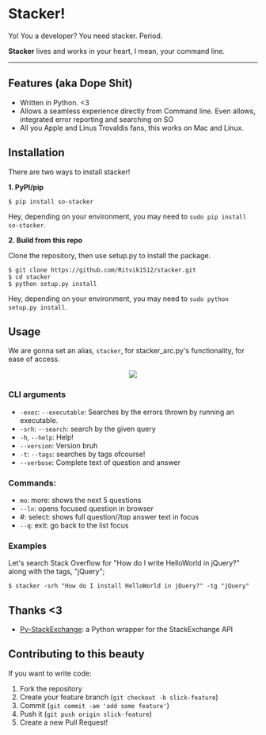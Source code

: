# Stacker!

<p align="center">

Yo! You a developer? You need stacker. Period. <br />

<b>Stacker</b> lives and works in your heart, I mean, your command line. <br />

***

## Features (aka Dope Shit)

+ Written in Python. <3
+ Allows a seamless experience directly from Command line. Even allows, integrated error reporting and searching on SO
+ All you Apple and Linus Trovaldis fans, this works on Mac and Linux.

## Installation

There are two ways to install stacker! 

**1. PyPI/pip**

    $ pip install so-stacker

Hey, depending on your environment, you may need to `sudo pip install so-stacker`.

**2. Build from this repo**

Clone the repository, then use setup.py to install the package.

    $ git clone https://github.com/Ritvik1512/stacker.git
    $ cd stacker
    $ python setup.py install

Hey, depending on your environment, you may need to `sudo python setup.py install`.

## Usage

We are gonna set an alias, `stacker`, for stacker_arc.py's functionality, for ease of access.

<p align="center"><img src="http://i.imgur.com/Y9hpErQ.gif"></p>

### CLI arguments
+ `-exec`: `--executable`: Searches by the errors thrown by running an executable.
+ `-srh`: `--search`: search by the given query
+ `-h`, `--help`: Help!
+ `--version`: Version bruh
+ `-t`: `--tags`: searches by tags ofcourse!
+ `--verbose`: Complete text of question and answer

### Commands:
+ `mo`: more: shows the next 5 questions
+ `--ln`: opens focused question in browser
+ #: select: shows full question//top answer text in focus
+ `--q`: exit: go back to the list focus

### Examples
Let's search Stack Overflow for "How do I write HelloWorld in jQuery?" along with the tags, "jQuery";

    $ stacker -srh "How do I install HelloWorld in jQuery?" -tg "jQuery"

## Thanks <3

+ [Py-StackExchange](https://github.com/lucjon/Py-StackExchange): a Python wrapper for the StackExchange API

## Contributing to this beauty

If you want to write code:

1. Fork the repository
2. Create your feature branch (`git checkout -b slick-feature`)
3. Commit (`git commit -am 'add some feature'`)
4. Push it (`git push origin slick-feature`)
5. Create a new Pull Request!